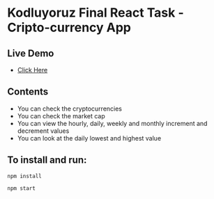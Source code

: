 # Kodluyoruz Final React Task - Cripto-currency App 



## Live Demo
- [Click Here](https://cripto-currency-murat-candan.netlify.app/)

## Contents

- You can check the cryptocurrencies
- You can check the market cap
- You can view the hourly, daily, weekly and monthly increment and decrement values
- You can look at the daily lowest and highest value




## To install and run:

```
npm install
```

```
npm start
```
